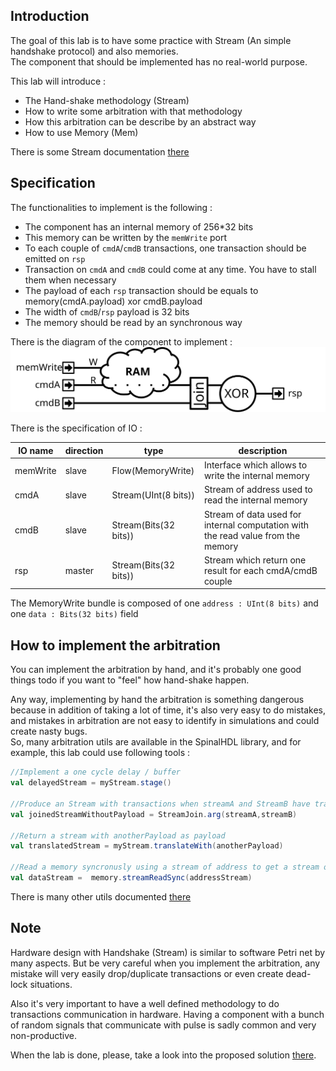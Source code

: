 ## Introduction
The goal of this lab is to have some practice with Stream (An simple handshake protocol) and also memories.<br>
The component that should be implemented has no real-world purpose.

This lab will introduce :
- The Hand-shake methodology (Stream)
- How to write some arbitration with that methodology
- How this arbitration can be describe by an abstract way
- How to use Memory (Mem)

There is some Stream documentation [there](http://spinalhdl.github.io/SpinalDoc/spinal/lib/stream/)

## Specification
The functionalities to implement is the following :

- The component has an internal memory of 256*32 bits
- This memory can be written by the `memWrite` port
- To each couple of `cmdA`/`cmdB` transactions, one transaction should be emitted on `rsp`
- Transaction on `cmdA` and `cmdB` could come at any time. You have to stall them when necessary
- The payload of each `rsp` transaction should be equals to memory(cmdA.payload) xor cmdB.payload
- The width of `cmdB`/`rsp` payload is 32 bits
- The memory should be read by an synchronous way

There is the diagram of the component to implement :<br>
![](assets/StreamUnit.svg)

There is the specification of IO :

| IO name | direction | type | description |
| ------ | ----------- | ------ | ------ |
| memWrite | slave | Flow(MemoryWrite) | Interface which allows to write the internal memory |
| cmdA | slave | Stream(UInt(8 bits)) | Stream of address used to read the internal memory |
| cmdB | slave | Stream(Bits(32 bits)) | Stream of data used for internal computation with the read value from the memory |
| rsp | master | Stream(Bits(32 bits)) | Stream which return one result for each cmdA/cmdB couple |

The MemoryWrite bundle is composed of one `address : UInt(8 bits)` and one `data : Bits(32 bits)` field

## How to implement the arbitration
You can implement the arbitration by hand, and it's probably one good things todo if you want to "feel" how hand-shake happen.

Any way, implementing by hand the arbitration is something dangerous because in addition of taking a lot of time, it's also very easy to do mistakes, and mistakes in arbitration are not easy to identify in simulations and could create nasty bugs.<br>
So, many arbitration utils are available in the SpinalHDL library, and for example, this lab could use following tools :

```scala
//Implement a one cycle delay / buffer
val delayedStream = myStream.stage()  

//Produce an Stream with transactions when streamA and StreamB have transactinos
val joinedStreamWithoutPayload = StreamJoin.arg(streamA,streamB)  

//Return a stream with anotherPayload as payload
val translatedStream = myStream.translateWith(anotherPayload)   

//Read a memory syncronusly using a stream of address to get a stream of data
val dataStream =  memory.streamReadSync(addressStream)
```

There is many other utils documented [there](http://spinalhdl.github.io/SpinalDoc/spinal/lib/stream/)


## Note
Hardware design with Handshake (Stream) is similar to software Petri net by many aspects. But be very careful when you implement the arbitration, any mistake will very easily drop/duplicate transactions or even create dead-lock situations.

Also it's very important to have a well defined methodology to do transactions communication in hardware. Having a component with a bunch of random signals that communicate with pulse is sadly common and very non-productive.

When the lab is done, please, take a look into the proposed solution [there](assets/StreamUnit.solutionSimple).
